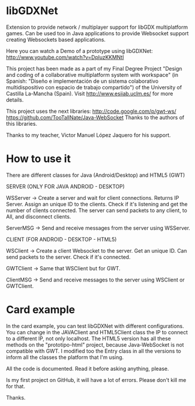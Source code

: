 libGDXNet
=========

Extension to provide network / multiplayer support for libGDX multiplatform games. 
Can be used too in Java applications to provide Websocket support creating Websockets based applications.

Here you can watch a Demo of a prototype using libGDXNet:
http://www.youtube.com/watch?v=DpluzKKMNtI

This project has been made as a part of my Final Degree Project "Design and coding of a collaborative multiplatform system with workspace" (in Spanish: "Diseño e implementación de un sistema colaborativo multidispositivo con espacio de trabajo compartido") of the University of Castilla La-Mancha (Spain).
Visit http://www.esiiab.uclm.es/ for more details.

This project uses the next libraries:
http://code.google.com/p/gwt-ws/
https://github.com/TooTallNate/Java-WebSocket
Thanks to the authors of this libraries.

Thanks to my teacher, Victor Manuel López Jaquero for his support.

How to use it
=============

There are different classes for Java (Android/Desktop) and HTML5 (GWT)

SERVER (ONLY FOR JAVA ANDROID - DESKTOP)

WSServer -> Create a server and wait for client connections. Returns IP Server. Assign an unique ID to the clients. Check if it's listening and get the number of clients connected. The server can send packets to any client, to All, and disconnect clients.

ServerMSG -> Send and receive messages from the server using WSServer.

CLIENT (FOR ANDROID - DESKTOP - HTML5)

WSClient -> Create a client Websocket to the server. Get an unique ID. Can send packets to the server. Check if it's connected.

GWTClient -> Same that WSClient but for GWT.

ClientMSG -> Send and receive messages to the server using WSClient or GWTClient.

Card example
============

In the card example, you can test libGDXNet with different configurations. You can change in the JAVAClient and HTML5Client class the IP to connect to a different IP, not only localhost.
The HTML5 version has all these methods on the "prototipo-html" project, because Java-WebSocket is not compatible with GWT.
I modified too the Entry class in all the versions to inform all the classes the platform that I'm using.

All the code is documented. Read it before asking anything, please.

Is my first project on GitHub, it will have a lot of errors. Please don't kill me for that.

Thanks.
